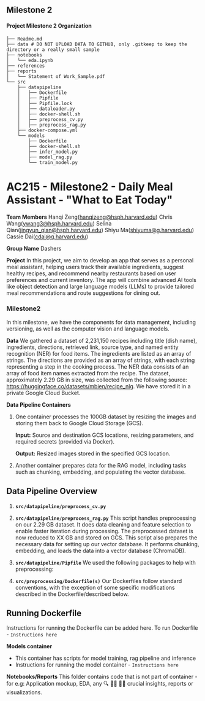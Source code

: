 ## Milestone 2

<!-- ```
The files are empty placeholders only. You may adjust this template as appropriate for your project.
Never commit large data files,trained models, personal API Keys/secrets to GitHub
``` -->

#### Project Milestone 2 Organization

```
├── Readme.md
├── data # DO NOT UPLOAD DATA TO GITHUB, only .gitkeep to keep the directory or a really small sample
├── notebooks
│   └── eda.ipynb
├── references
├── reports
│   └── Statement of Work_Sample.pdf
└── src
    ├── datapipeline
    │   ├── Dockerfile
    │   ├── Pipfile
    │   ├── Pipfile.lock
    │   ├── dataloader.py
    │   ├── docker-shell.sh
    │   ├── preprocess_cv.py
    │   ├── preprocess_rag.py
    ├── docker-compose.yml
    └── models
        ├── Dockerfile
        ├── docker-shell.sh
        ├── infer_model.py
        ├── model_rag.py
        └── train_model.py
```

# AC215 - Milestone2 - Daily Meal Assistant - "What to Eat Today"

**Team Members**
Hanqi Zeng(hanqizeng@hsph.harvard.edu) 
Chris Wang(ywang3@hsph.harvard.edu) 
Selina Qian(jingyun_qian@hsph.harvard.edu)
Shiyu Ma(shiyuma@g.harvard.edu) 
Cassie Dai(cdai@g.harvard.edu)


**Group Name**
Dashers

**Project**
In this project, we aim to develop an app that serves as a personal meal assistant, helping users track their available ingredients, suggest healthy recipes, and recommend nearby restaurants based on user preferences and current inventory. The app will combine advanced AI tools like object detection and large language models (LLMs) to provide tailored meal recommendations and route suggestions for dining out.

### Milestone2 ###

In this milestone, we have the components for data management, including versioning, as well as the computer vision and language models.

**Data**
We gathered a dataset of 2,231,150 recipes including title (dish name), ingredients, directions, retrieved link, source type, and named entity recognition (NER) for food items. The ingredients are listed as an array of strings. The directions are provided as an array of strings, with each string representing a step in the cooking process. The NER data consists of an array of food item names extracted from the recipe. The dataset, approximately 2.29 GB in size, was collected from the following source: https://huggingface.co/datasets/mbien/recipe_nlg. We have stored it in a private Google Cloud Bucket.

**Data Pipeline Containers**
1. One container processes the 100GB dataset by resizing the images and storing them back to Google Cloud Storage (GCS).

	**Input:** Source and destination GCS locations, resizing parameters, and required secrets (provided via Docker).

	**Output:** Resized images stored in the specified GCS location.

2. Another container prepares data for the RAG model, including tasks such as chunking, embedding, and populating the vector database.

## Data Pipeline Overview

1. **`src/datapipeline/preprocess_cv.py`**

2. **`src/datapipeline/preprocess_rag.py`**
   This script handles preprocessing on our 2.29 GB dataset. It does data cleaning and feature selection to enable faster iteration during processing. The preprocessed dataset is now reduced to XX GB and stored on GCS.
   This script also prepares the necessary data for setting up our vector database. It performs chunking, embedding, and loads the data into a vector database (ChromaDB).

3. **`src/datapipeline/Pipfile`**
   We used the following packages to help with preprocessing:
   <!-- - `special cheese package` -->

4. **`src/preprocessing/Dockerfile(s)`**
   Our Dockerfiles follow standard conventions, with the exception of some specific modifications described in the Dockerfile/described below.


## Running Dockerfile
Instructions for running the Dockerfile can be added here.
To run Dockerfile - `Instructions here`

**Models container**
- This container has scripts for model training, rag pipeline and inference
- Instructions for running the model container - `Instructions here`

**Notebooks/Reports**
This folder contains code that is not part of container - for e.g: Application mockup, EDA, any 🔍 🕵️‍♀️ 🕵️‍♂️ crucial insights, reports or visualizations.